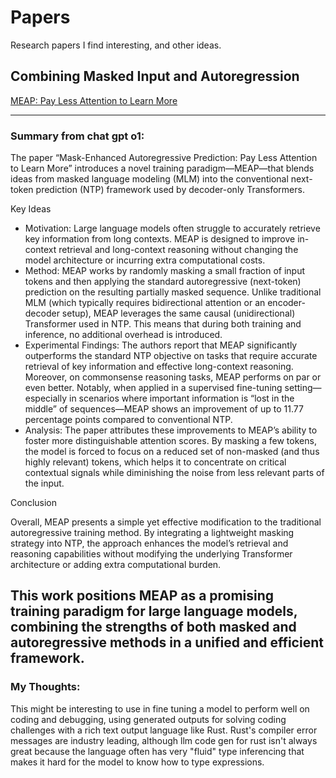 # Papers
Research papers I find interesting, and other ideas. 


## Combining Masked Input and Autoregression 

[MEAP: Pay Less Attention to Learn More](https://arxiv.org/abs/2502.07490v1)

---
### Summary from chat gpt o1:

The paper “Mask-Enhanced Autoregressive Prediction: Pay Less Attention to Learn More”  introduces a novel training paradigm—MEAP—that blends ideas from masked language modeling (MLM) into the conventional next-token prediction (NTP) framework used by decoder-only Transformers.

Key Ideas

-	Motivation:
Large language models often struggle to accurately retrieve key information from long contexts. MEAP is designed to improve in-context retrieval and long-context reasoning without changing the model architecture or incurring extra computational costs.
-	Method:
MEAP works by randomly masking a small fraction of input tokens and then applying the standard autoregressive (next-token) prediction on the resulting partially masked sequence. Unlike traditional MLM (which typically requires bidirectional attention or an encoder-decoder setup), MEAP leverages the same causal (unidirectional) Transformer used in NTP. This means that during both training and inference, no additional overhead is introduced.
-	Experimental Findings:
The authors report that MEAP significantly outperforms the standard NTP objective on tasks that require accurate retrieval of key information and effective long-context reasoning. Moreover, on commonsense reasoning tasks, MEAP performs on par or even better. Notably, when applied in a supervised fine-tuning setting—especially in scenarios where important information is “lost in the middle” of sequences—MEAP shows an improvement of up to 11.77 percentage points compared to conventional NTP.
-	Analysis:
The paper attributes these improvements to MEAP’s ability to foster more distinguishable attention scores. By masking a few tokens, the model is forced to focus on a reduced set of non-masked (and thus highly relevant) tokens, which helps it to concentrate on critical contextual signals while diminishing the noise from less relevant parts of the input.

Conclusion

Overall, MEAP presents a simple yet effective modification to the traditional autoregressive training method. By integrating a lightweight masking strategy into NTP, the approach enhances the model’s retrieval and reasoning capabilities without modifying the underlying Transformer architecture or adding extra computational burden.

This work positions MEAP as a promising training paradigm for large language models, combining the strengths of both masked and autoregressive methods in a unified and efficient framework.
---

### My Thoughts:

This might be interesting to use in fine tuning a model to perform well on coding and debugging, using generated outputs for solving coding
challenges with a rich text output language like Rust. Rust's compiler error messages are industry leading, although llm code gen for rust isn't
always great because the language often has very "fluid" type inferencing that makes it hard for the model to know how to type expressions.
